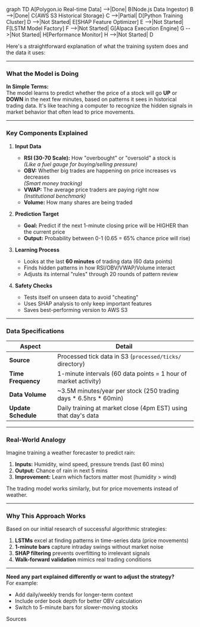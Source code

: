 graph TD
    A[Polygon.io Real-time Data] -->|Done| B(Node.js Data Ingestor)
    B -->|Done| C{AWS S3 Historical Storage}
    C -->|Partial| D[Python Training Cluster]
    D -->|Not Started| E[SHAP Feature Optimizer]
    E -->|Not Started| F[LSTM Model Factory]
    F -->|Not Started| G[Alpaca Execution Engine]
    G -->|Not Started| H[Performance Monitor]
    H -->|Not Started| D

Here's a straightforward explanation of what the training system does and the data it uses:

---

### **What the Model is Doing**
**In Simple Terms:**  
The model learns to predict whether the price of a stock will go **UP** or **DOWN** in the next few minutes, based on patterns it sees in historical trading data. It's like teaching a computer to recognize the hidden signals in market behavior that often lead to price movements.

---

### **Key Components Explained**

1. **Input Data**  
   - **RSI (30-70 Scale):** How "overbought" or "oversold" a stock is  
     *(Like a fuel gauge for buying/selling pressure)*
   - **OBV:** Whether big trades are happening on price increases vs decreases  
     *(Smart money tracking)*
   - **VWAP:** The average price traders are paying right now  
     *(Institutional benchmark)*
   - **Volume:** How many shares are being traded  

2. **Prediction Target**  
   - **Goal:** Predict if the next 1-minute closing price will be HIGHER than the current price  
   - **Output:** Probability between 0-1 (0.65 = 65% chance price will rise)

3. **Learning Process**  
   - Looks at the last **60 minutes** of trading data (60 data points)  
   - Finds hidden patterns in how RSI/OBV/VWAP/Volume interact  
   - Adjusts its internal "rules" through 20 rounds of pattern review  

4. **Safety Checks**  
   - Tests itself on unseen data to avoid "cheating"  
   - Uses SHAP analysis to only keep important features  
   - Saves best-performing version to AWS S3

---

### **Data Specifications**

| Aspect              | Detail                                                                 |
|---------------------|-----------------------------------------------------------------------|
| **Source**           | Processed tick data in S3 (`processed/ticks/` directory)             |
| **Time Frequency**  | 1-minute intervals (60 data points = 1 hour of market activity)       |
| **Data Volume**      | ~3.5M minutes/year per stock (250 trading days * 6.5hrs * 60min)     |
| **Update Schedule** | Daily training at market close (4pm EST) using that day's data       |

---

### **Real-World Analogy**  
Imagine training a weather forecaster to predict rain:  
1. **Inputs:** Humidity, wind speed, pressure trends (last 60 mins)  
2. **Output:** Chance of rain in next 5 mins  
3. **Improvement:** Learn which factors matter most (humidity > wind)  

The trading model works similarly, but for price movements instead of weather.

---

### **Why This Approach Works**  
Based on our initial research of successful algorithmic strategies:
1. **LSTMs** excel at finding patterns in time-series data (price movements)  
2. **1-minute bars** capture intraday swings without market noise  
3. **SHAP filtering** prevents overfitting to irrelevant signals  
4. **Walk-forward validation** mimics real trading conditions  

---

**Need any part explained differently or want to adjust the strategy?**  
For example:  
- Add daily/weekly trends for longer-term context  
- Include order book depth for better OBV calculation  
- Switch to 5-minute bars for slower-moving stocks

Sources
